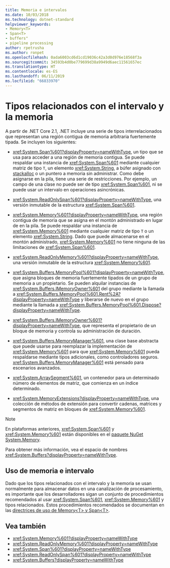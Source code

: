 ```yaml
---
title: Memoria e intervalos
ms.date: 10/03/2018
ms.technology: dotnet-standard
helpviewer_keywords:
- Memory<T>
- Span<T>
- buffers"
- pipeline processing
author: rpetrusha
ms.author: ronpet
ms.openlocfilehash: 0ada6003cd6d1cd19036c42a3d0d976e18568f3a
ms.sourcegitcommit: 34593b4d0be779699d38a9949d6aec11561657ec
ms.translationtype: HT
ms.contentlocale: es-ES
ms.lasthandoff: 06/11/2019
ms.locfileid: "66833970"
---
```

# <a name="memory--and-span-related-types"></a>Tipos relacionados con el intervalo y la memoria

A partir de .NET Core 2.1, .NET incluye una serie de tipos interrelacionados que representan una región contigua de memoria arbitraria fuertemente tipada. Se incluyen los siguientes:

- <xref:System.Span%601?displayProperty=nameWithType>, un tipo que se usa para acceder a una región de memoria contigua. Se puede respaldar una instancia de <xref:System.Span%601> mediante cualquier matriz de tipo `T`, un elemento <xref:System.String>, a búfer asignado con [stackalloc](~/docs/csharp/language-reference/operators/stackalloc.md) o un puntero a memoria sin administrar. Como debe asignarse en la pila, tiene una serie de restricciones. Por ejemplo, un campo de una clase no puede ser de tipo <xref:System.Span%601>, ni se puede usar un intervalo en operaciones asincrónicas.

- <xref:System.ReadOnlySpan%601?displayProperty=nameWithType>, una versión inmutable de la estructura <xref:System.Span%601>.

- <xref:System.Memory%601?displayProperty=nameWithType>, una región contigua de memoria que se asigna en el montón administrado en lugar de en la pila. Se puede respaldar una instancia de <xref:System.Memory%601> mediante cualquier matriz de tipo `T` o un elemento <xref:System.String>. Dado que puede almacenarse en el montón administrado, <xref:System.Memory%601> no tiene ninguna de las limitaciones de <xref:System.Span%601>.

- <xref:System.ReadOnlyMemory%601?displayProperty=nameWithType>, una versión inmutable de la estructura <xref:System.Memory%601>.

- <xref:System.Buffers.MemoryPool%601?displayProperty=nameWithType>, que asigna bloques de memoria fuertemente tipados de un grupo de memoria a un propietario. Se pueden alquilar instancias de <xref:System.Buffers.IMemoryOwner%601> del grupo mediante la llamada a <xref:System.Buffers.MemoryPool%601.Rent%2A?displayProperty=nameWithType> y liberarse de nuevo en el grupo mediante la llamada a <xref:System.Buffers.MemoryPool%601.Dispose?displayProperty=nameWithType>.

- <xref:System.Buffers.IMemoryOwner%601?displayProperty=nameWithType>, que representa el propietario de un bloque de memoria y controla su administración de duración.

- <xref:System.Buffers.MemoryManager%601>, una clase base abstracta que puede usarse para reemplazar la implementación de <xref:System.Memory%601> para que <xref:System.Memory%601> pueda respaldarse mediante tipos adicionales, como controladores seguros. <xref:System.Buffers.MemoryManager%601> está pensado para escenarios avanzados.

- <xref:System.ArraySegment%601>, un contenedor para un determinado número de elementos de matriz, que comienza en un índice determinado.

- <xref:System.MemoryExtensions?displayProperty=nameWithType>, una colección de métodos de extensión para convertir cadenas, matrices y segmentos de matriz en bloques de <xref:System.Memory%601>.

> [!NOTE]
> En plataformas anteriores, <xref:System.Span%601> y <xref:System.Memory%601> están disponibles en el [paquete NuGet System.Memory](https://www.nuget.org/packages/System.Memory/).

Para obtener más información, vea el espacio de nombres <xref:System.Buffers?displayProperty=nameWithType>.

## <a name="working-with-memory-and-span"></a>Uso de memoria e intervalo

Dado que los tipos relacionados con el intervalo y la memoria se usan normalmente para almacenar datos en una canalización de procesamiento, es importante que los desarrolladores sigan un conjunto de procedimientos recomendados al usar <xref:System.Span%601>, <xref:System.Memory%601> y tipos relacionados. Estos procedimientos recomendados se documentan en las [directrices de uso de Memory\<T> y Span\<T>](memory-t-usage-guidelines.md).

## <a name="see-also"></a>Vea también

- <xref:System.Memory%601?displayProperty=nameWithType>
- <xref:System.ReadOnlyMemory%601?displayProperty=nameWithType>
- <xref:System.Span%601?displayProperty=nameWithType>
- <xref:System.ReadOnlySpan%601?displayProperty=nameWithType>
- <xref:System.Buffers?displayProperty=nameWithType>
